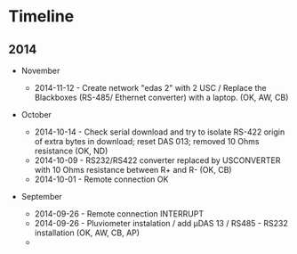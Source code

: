 # Timeline

## 2014
* November
  * 2014-11-12 - Create network "edas 2" with 2 USC / Replace the Blackboxes (RS-485/ Ethernet converter) with a laptop. (OK, AW, CB)

* October
  * 2014-10-14 - Check serial download and try to isolate RS-422 origin of extra bytes in download; reset DAS 013; removed 10 Ohms resistance (OK, ND)
  * 2014-10-09 - RS232/RS422 converter replaced by USCONVERTER with 10 Ohms resistance between R+ and R- (OK, CB)
  * 2014-10-01 - Remote connection OK

* September
  * 2014-09-26 - Remote connection INTERRUPT
  * 2014-09-26 - Pluviometer instalation / add µDAS 13 / RS485 - RS232 installation (OK, AW, CB, AP)
  * 

  

